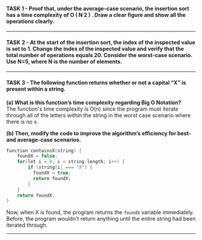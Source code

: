 #### TASK 1 - Proof that, under the average-case scenario, the insertion sort has a time complexity of O ( N 2 ) . Draw a clear figure and show all the operations clearly.


---
#### TASK 2 - At the start of the insertion sort, the index of the inspected value is set to 1. Change the index of the inspected value and verify that the total number of operations equals 20. Consider the worst-case scenario. Use N=5, where N is the number of elements.


---
#### TASK 3 - The following function returns whether or not a capital “X” is present within a string.
**(a) What is this function’s time complexity regarding Big O Notation?**  
The function's time complexity is O(n) since the program must iterate through all of the letters within the string in the worst case scenario where there is no x.

**(b) Then, modify the code to improve the algorithm’s efficiency for best- and average-case scenarios.**
``` cpp
function containsX(string) {
    foundX = false;
    for(let i = 0; i < string.length; i++) { 
        if (string[i] === "X") {
          foundX = true;
          return foundX;
        }
    }
    return foundX; 
}
```
Now, when X is found, the program returns the ```foundX``` variable immediately. Before, the program wouldn't return anything until the entire string had been iterated through.

---
